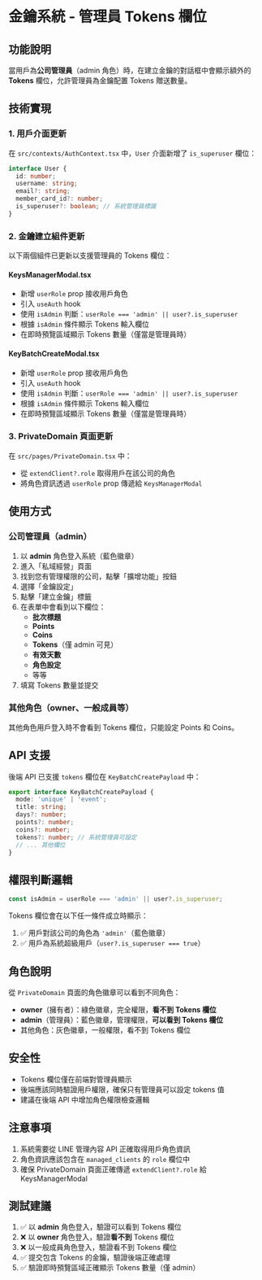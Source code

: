 # 金鑰系統 - 管理員 Tokens 欄位

## 功能說明

當用戶為**公司管理員**（admin 角色）時，在建立金鑰的對話框中會顯示額外的 **Tokens** 欄位，允許管理員為金鑰配置 Tokens 贈送數量。

## 技術實現

### 1. 用戶介面更新

在 `src/contexts/AuthContext.tsx` 中，`User` 介面新增了 `is_superuser` 欄位：

```typescript
interface User {
  id: number;
  username: string;
  email?: string;
  member_card_id?: number;
  is_superuser?: boolean; // 系統管理員標識
}
```

### 2. 金鑰建立組件更新

以下兩個組件已更新以支援管理員的 Tokens 欄位：

#### KeysManagerModal.tsx
- 新增 `userRole` prop 接收用戶角色
- 引入 `useAuth` hook
- 使用 `isAdmin` 判斷：`userRole === 'admin' || user?.is_superuser`
- 根據 `isAdmin` 條件顯示 Tokens 輸入欄位
- 在即時預覽區域顯示 Tokens 數量（僅當是管理員時）

#### KeyBatchCreateModal.tsx
- 新增 `userRole` prop 接收用戶角色
- 引入 `useAuth` hook
- 使用 `isAdmin` 判斷：`userRole === 'admin' || user?.is_superuser`
- 根據 `isAdmin` 條件顯示 Tokens 輸入欄位
- 在即時預覽區域顯示 Tokens 數量（僅當是管理員時）

### 3. PrivateDomain 頁面更新

在 `src/pages/PrivateDomain.tsx` 中：
- 從 `extendClient?.role` 取得用戶在該公司的角色
- 將角色資訊透過 `userRole` prop 傳遞給 `KeysManagerModal`

## 使用方式

### 公司管理員（admin）

1. 以 **admin** 角色登入系統（藍色徽章）
2. 進入「私域經營」頁面
3. 找到您有管理權限的公司，點擊「擴增功能」按鈕
4. 選擇「金鑰設定」
5. 點擊「建立金鑰」標籤
6. 在表單中會看到以下欄位：
   - **批次標題**
   - **Points**
   - **Coins**
   - **Tokens**（僅 admin 可見）
   - **有效天數**
   - **角色設定**
   - 等等
7. 填寫 Tokens 數量並提交

### 其他角色（owner、一般成員等）

其他角色用戶登入時不會看到 Tokens 欄位，只能設定 Points 和 Coins。

## API 支援

後端 API 已支援 `tokens` 欄位在 `KeyBatchCreatePayload` 中：

```typescript
export interface KeyBatchCreatePayload {
  mode: 'unique' | 'event';
  title: string;
  days?: number;
  points?: number;
  coins?: number;
  tokens?: number; // 系統管理員可設定
  // ... 其他欄位
}
```

## 權限判斷邏輯

```typescript
const isAdmin = userRole === 'admin' || user?.is_superuser;
```

Tokens 欄位會在以下任一條件成立時顯示：
1. ✅ 用戶對該公司的角色為 `'admin'`（藍色徽章）
2. ✅ 用戶為系統超級用戶（`user?.is_superuser === true`）

## 角色說明

從 `PrivateDomain` 頁面的角色徽章可以看到不同角色：
- **owner**（擁有者）：綠色徽章，完全權限，**看不到 Tokens 欄位**
- **admin**（管理員）：藍色徽章，管理權限，**可以看到 Tokens 欄位**
- 其他角色：灰色徽章，一般權限，看不到 Tokens 欄位

## 安全性

- Tokens 欄位僅在前端對管理員顯示
- 後端應該同時驗證用戶權限，確保只有管理員可以設定 tokens 值
- 建議在後端 API 中增加角色權限檢查邏輯

## 注意事項

1. 系統需要從 LINE 管理內容 API 正確取得用戶角色資訊
2. 角色資訊應該包含在 `managed_clients` 的 `role` 欄位中
3. 確保 PrivateDomain 頁面正確傳遞 `extendClient?.role` 給 KeysManagerModal

## 測試建議

1. ✅ 以 **admin** 角色登入，驗證可以看到 Tokens 欄位
2. ❌ 以 **owner** 角色登入，驗證**看不到** Tokens 欄位
3. ❌ 以一般成員角色登入，驗證看不到 Tokens 欄位
4. ✅ 提交包含 Tokens 的金鑰，驗證後端正確處理
5. ✅ 驗證即時預覽區域正確顯示 Tokens 數量（僅 admin）

